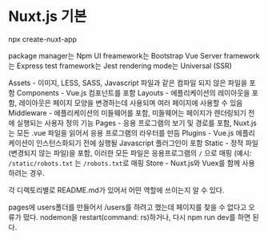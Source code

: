 # Nuxt.js 기본

npx create-nuxt-app <projectName>

package manager는 Npm
UI freamework는 Bootstrap Vue
Server framework는 Express
test framework는 Jest
rendering mode는 Universal (SSR)

Assets - 이미지, LESS, SASS, Javascript 파일과 같은 컴파일 되지 않은 파일을 포함
Components - Vue.js 컴포넌트를 포함
Layouts - 에플리케이션의 레이아웃을 포함, 레이아웃은 페이지 모양을 변경하는데 사용되며 여러 페이지에 사용할 수 있음
Middleware - 에플리케이션의 미들웨어를 포함, 미들웨어는 페이지가 렌더링되기 전에 실행되는 사용자 정의 기능
Pages - 응용 프로그램의 보기 및 경로를 포함, Nuxt.js는 모든 .vue 파일을 읽어서 응용 프로그램의 라우터를 만듬
Plugins - Vue.js 에플리케이션이 인스턴스화되기 전에 실행될 Javascript 플러그인이 포함
Static - 정적 파일(변경되지 않는 파일)을 포함, 이러한 모든 파일은 응용프로그램의 `/` 으로 매핑 (예시: `/static/robots.txt` 는 `/robots.txt`로 매핑
Store - Nuxt.js와 Vuex를 함께 사용하려는 경우. 

각 디렉토리별로 README.md가 있어서 어떤 역할에 쓰이는지 알 수 있다.

pages에 users폴더를 만들어서 /users를 하려고 했는데 페이지를 찾을 수 없다고 오류가 떴다.
nodemon을 restart(command: rs)하거나, 다시 npm run dev를 하면 된다.



